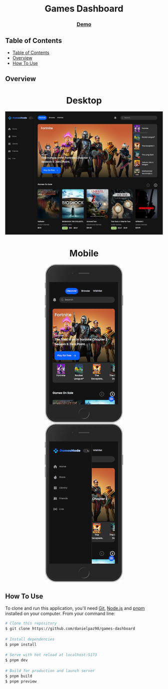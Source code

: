 <h1 align="center">Games Dashboard</h1>

<div align="center">
  <h3>
    <a href="https://games-dashboard-danielpaz98.vercel.app" target="_blank">
      Demo
    </a>
  </h3>
</div>

<!-- TABLE OF CONTENTS -->

## Table of Contents

- [Table of Contents](#table-of-contents)
- [Overview](#overview)
- [How To Use](#how-to-use)

<!-- OVERVIEW -->

## Overview

<h1 align="center">Desktop</h1>

<div align="center">
	<img src="public/overview-desktop.jpg">
</div>

<h1 align="center">Mobile</h1>

<div align="center">
	<img src="public/overview-mobile.png">
</div>

<div align="center">
	<img src="public/overview-mobile-menu.png">
</div>

## How To Use

To clone and run this application, you'll need [Git](https://git-scm.com), [Node.js](https://nodejs.org/en/download/) and [pnpm](https://pnpm.io) installed on your computer. From your command line:

```bash
# Clone this repository
$ git clone https://github.com/danielpaz98/games-dashboard

# Install dependencies
$ pnpm install

# Serve with hot reload at localhost:5173
$ pnpm dev

# Build for production and launch server
$ pnpm build
$ pnpm preview
```
